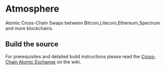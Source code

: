 # Atmosphere

Atomic Cross-Chain Swaps between Bitcoin,Litecoin,Ethereum,Spectrum and more blockchains.

## Build the source 

For prerequisites and detailed build instructions please read the [Cross-Chain Atomic Exchange](https://github.com/SmartMeshFoundation/Atmosphere/wiki/Cross-Chain-Atomic-Exchange) on the wiki.
